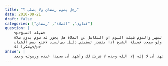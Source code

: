 ```yaml
---
title: "رجل يصوم رمضان ولا يصلي ؟"
date: 2010-09-21
draft: false
categories: ["فتاوى", "الصلاة", "رمضان"]
question: |
    <p>فضيلة الشيخ 
    هناك رجل مسلم لا يصلي في شهر رمضان بدون سبب مقنع مثلا السهر والنوم طيلة اليوم او التكاسل عن الصلاة هل يجوز له صوم بدون صلاة 
    ولو سمحت فضيلة الشيخ اذا بتقدر تعطيني دليل بس لسبب لاقنع بعض الشباب 
    وشكرا لك</p>
answer: |
    الحمد لله وحده وأشهد أن لا إله إلا الله وحده لا شريك لك وأشهد أن محمدا عبده ورسوله وبعد: <BR>قبل الإجابة على سؤالك أخي حفظك الله تعالى وجدت في رسالتك أن اسمك المستعار أو الحقيقي التعبيد لغير الله تعالى ولا يجوز أن يعبد الإنسان لغير الله تعالى فعليك أخي أن تغير هذا الإسم فإن المسلم لا يكون إلا عبدا لله تعالى . <BR>أما جواب سؤالك : <BR>اعلم أخي أن ترك الصلاة عند العلماء على صورتين : <BR>الصورة الأولى : ترك الصلاة جحودا بمعنى أنه غير مؤمن بها أو مستهزء بها فهذا كافر بالإجماع سواء صلى أو لم يصل . <BR>الصورة الثانية : تارك الصلاة كسلا وتهاون مع إقراره بوجوبها فهذا محل خلاف بين العلماء فمنهم من كفره ومنهم لم يكفره واتفق الجميع أنه مرتكب كبيرة من كبائر الذنوب . <BR>والراجح -والله أعلم- أنه غير كافر لكنه على خطر عظيم . وليس هذا محل بسط هذه المسألة . <BR>فهذا الرجل الذي سألت عنه لا نقول له لا تصم بل نقول له صم وصلِ فلو صام ولم يصل تكاسلا فإنه سيحاسب على الصلاة دون الصيام والعكس كذلك ، فلا نقول إن صيامه باطل إلا عند من يكفر بترك الصلاة كسلا . <BR>نعم هذا الرجل الذي صام ولم يصل قد لا يؤجر على صيامه مطلقاً وليس له حظ من الصيام إلا الجوع والعطش وذلك أنه مرتكب لكبيرة من كبائر الذنوب والدليل على أنه ليس له من صيامه إلا ذلك ما ثبت عَنْ أَبِي هُرَيْرَةَ –رضي الله عنه- قَالَ : قَالَ رَسُولُ اللهِ صلى الله عليه وسلم : ((رُبَّ صَائِمٍ حَظُّهُ مِنْ صِيَامِهِ الْجُوعُ وَالْعَطَشُ وَرُبَّ قَائِمٍ حَظُّهُ مِنْ قِيَامِهِ السَّهَرُ))( صحيح الترغيب رقم الحديث (1083) ، وصحيح ابن ماجه رقم الحديث (1371)  ) <BR>وعن أَبِي هُرَيْرَةَ   رضي الله عنه – قَالَ : قَالَ رَسُولُ اللهِ صلى الله عليه وسلم : (( مَنْ لَمْ يَدَعْ قَوْلَ الزُّورِ وَالْعَمَلَ بِهِ فَلَيْسَ لِلهِ حَاجَةٌ فِي أَنْ يَدَعَ طَعَامَهُ وَشَرَابَهُ ))(أخرجه البخاري رقم الحديث (1903) ) <BR>فهذان الحديثان يدلان دلالة واضحة على أن من يرتكب الكبائر ليس له حظ من الصيام . والله أعلم . <BR>فيجب نصح هذا الأخ ويبين له أن الأمر عظيم وجلل فقد قال النَّبِيُّ صَلَّى اللَّهُ عَلَيْهِ وَسَلَّمَ : ((إِنَّ بَيْنَ الرَّجُلِ وَبَيْنَ الشِّرْكِ وَالْكُفْرِ تَرْكَ الصَّلَاةِ)) رواه مسلم . <BR>والله أعلم
---
```


